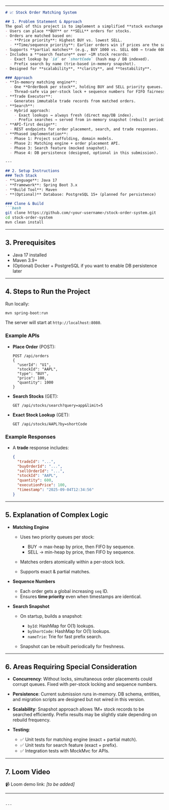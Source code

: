 
---

````markdown
# 📈 Stock Order Matching System

## 1. Problem Statement & Approach
The goal of this project is to implement a simplified **stock exchange order matching system** with the following requirements:
- Users can place **BUY** or **SELL** orders for stocks.
- Orders are matched based on:
  - **Price priority**: Highest BUY vs. lowest SELL.
  - **Time/sequence priority**: Earlier orders win if prices are the same.
- Supports **partial matches** (e.g., BUY 1000 vs. SELL 600 → trade 600, leave 400 pending).
- Includes a **search feature** over ~1M stock records:
  - Exact lookup by `id` or `shortCode` (hash map / DB indexed).
  - Prefix search by name (trie-based in-memory snapshot).
- Designed for **scalability**, **clarity**, and **testability**.

### Approach
- **In-memory matching engine**:
  - One **OrderBook per stock**, holding BUY and SELL priority queues.
  - Thread-safe via per-stock lock + sequence numbers for FIFO fairness.
- **Trade Executor**:
  - Generates immutable trade records from matched orders.
- **Search**:
  - Hybrid approach: 
    - Exact lookups → always fresh (direct map/DB index).
    - Prefix searches → served from in-memory snapshot (rebuilt periodically).
- **API-first design**:
  - REST endpoints for order placement, search, and trade responses.
- **Phased implementation**:
  - Phase 1: Project scaffolding, domain models.
  - Phase 2: Matching engine + order placement API.
  - Phase 3: Search feature (mocked snapshot).
  - Phase 4: DB persistence (designed, optional in this submission).

---

## 2. Setup Instructions
### Tech Stack
- **Language**: Java 17
- **Framework**: Spring Boot 3.x
- **Build Tool**: Maven
- **(Optional)** Database: PostgreSQL 15+ (planned for persistence)

### Clone & Build
```bash
git clone https://github.com/<your-username>/stock-order-system.git
cd stock-order-system
mvn clean install
````

---

## 3. Prerequisites

* Java 17 installed
* Maven 3.9+
* (Optional) Docker + PostgreSQL if you want to enable DB persistence later

---

## 4. Steps to Run the Project

Run locally:

```bash
mvn spring-boot:run
```

The server will start at `http://localhost:8080`.

### Example APIs

* **Place Order** (POST):

  ```
  POST /api/orders
  {
    "userId": "U1",
    "stockId": "AAPL",
    "type": "BUY",
    "price": 100,
    "quantity": 1000
  }
  ```

* **Search Stocks** (GET):

  ```
  GET /api/stocks/search?query=app&limit=5
  ```

* **Exact Stock Lookup** (GET):

  ```
  GET /api/stocks/AAPL?by=shortCode
  ```

### Example Responses

* A **trade** response includes:

  ```json
  {
    "tradeId": "...",
    "buyOrderId": "...",
    "sellOrderId": "...",
    "stockId": "AAPL",
    "quantity": 600,
    "executionPrice": 100,
    "timestamp": "2025-09-04T12:34:56"
  }
  ```

---

## 5. Explanation of Complex Logic

* **Matching Engine**

  * Uses two priority queues per stock:

    * BUY → max-heap by price, then FIFO by sequence.
    * SELL → min-heap by price, then FIFO by sequence.
  * Matches orders atomically within a per-stock lock.
  * Supports exact & partial matches.

* **Sequence Numbers**

  * Each order gets a global increasing `seq` ID.
  * Ensures **time priority** even when timestamps are identical.

* **Search Snapshot**

  * On startup, builds a snapshot:

    * `byId`: HashMap for O(1) lookups.
    * `byShortCode`: HashMap for O(1) lookups.
    * `nameTrie`: Trie for fast prefix search.
  * Snapshot can be rebuilt periodically for freshness.

---

## 6. Areas Requiring Special Consideration

* **Concurrency**: Without locks, simultaneous order placements could corrupt queues. Fixed with per-stock locking and sequence numbers.
* **Persistence**: Current submission runs in-memory. DB schema, entities, and migration scripts are designed but not wired in this version.
* **Scalability**: Snapshot approach allows 1M+ stock records to be searched efficiently. Prefix results may be slightly stale depending on rebuild frequency.
* **Testing**:

  * ✅ Unit tests for matching engine (exact + partial match).
  * ✅ Unit tests for search feature (exact + prefix).
  * ✅ Integration tests with MockMvc for APIs.

---

## 7. Loom Video

📹 Loom demo link: *\[to be added]*

---

```

---
```
